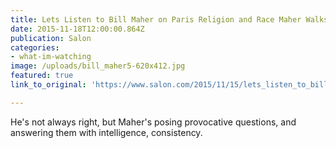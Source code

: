 ```yaml
---
title: Lets Listen to Bill Maher on Paris Religion and Race Maher Walks a Fascinating and Tricky Line
date: 2015-11-18T12:00:00.864Z
publication: Salon
categories: 
- what-im-watching
image: /uploads/bill_maher5-620x412.jpg
featured: true
link_to_original: 'https://www.salon.com/2015/11/15/lets_listen_to_bill_maher_on_paris_religion_and_race_maher_walks_a_fascinating_and_tricky_line/'

---
```


He's not always right, but Maher's posing provocative questions, and answering them with intelligence, consistency.